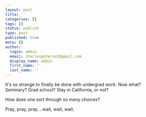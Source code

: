 ```yaml
---
layout: post
title: ''
categories: []
tags: []
status: publish
type: post
published: true
meta: {}
author:
  login: admin
  email: charlespeters42@gmail.com
  display_name: admin
  first_name: ''
  last_name: ''
---
```


It's so strange to finally be done with undergrad work. Now what? Seminary? Grad school? Stay in California, or not?

How does one sort through so many choices?

Pray, pray, pray....wait, wait, wait.